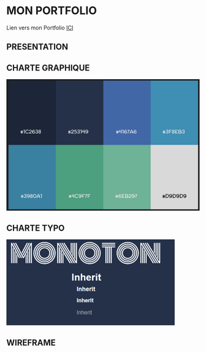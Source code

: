 # MON PORTFOLIO

Lien vers mon Portfolio [ICI](https://lsdora.github.io/PORTFOLIO-BTS/)

## PRESENTATION


## CHARTE GRAPHIQUE
![charteGraphique](./images/charte.png)
## CHARTE TYPO
![charteTypo](./images/typo.png)

## WIREFRAME
